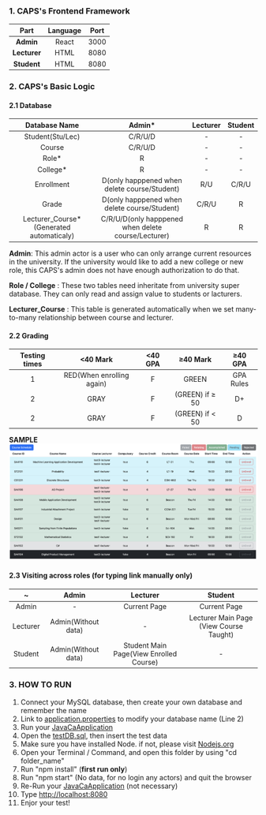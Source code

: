 ### 1. CAPS's Frontend Framework  

Part | Language | Port
 :-----: | :-----:  | :----:
**Admin** | React  | 3000
**Lecturer** | HTML | 8080
**Student** | HTML | 8080

### 2. CAPS's Basic Logic

#### 2.1 Database
Database Name|                       Admin*                        | Lecturer | Student 
 :----: |:---------------------------------------------------:|:--------:|  :----:
Student(Stu/Lec)|                       C/R/U/D                       |    -     |-
Course|                       C/R/U/D                       |    -     |-
Role*|                          R                          |    -     |-
College*|                          R                          |    -     |-
Enrollment|    D(only happpened when delete course/Student)     |   R/U    |C/R/U
Grade|    D(only happpened when delete course/Student)     |  C/R/U   |R
Lecturer_Course*(Generated automaticaly)| C/R/U/D(only happpened when delete course/Lecturer) |R|R

**Admin**: This admin actor is a user who can only arrange current resources in the university. If the university would like to add a new college or new role, this CAPS's admin does not have enough authorization to do that.

**Role / College** : These two tables need inheritate from university super database. They can only read and assign value to students or lacturers.

**Lecturer_Course** : This table is generated automatically when we set many-to-many relationship between course and lecturer.

#### 2.2 Grading 
Testing times |         <40 Mark          | <40 GPA |     ≥40 Mark     | ≥40 GPA
:----:|:-------------------------:|:---:|:----------------:|:----:
1| RED(When enrolling again) |F|      GREEN       |GPA Rules
2|           GRAY            |F| (GREEN) if  ≥ 50 | D+
2|           GRAY            |F| (GREEN) if < 50  |D

**SAMPLE**
![SAMPLE](src/main/resources/static/readme-1.png)

#### 2.3 Visiting across roles (for typing link manually only)
~ |Admin|Lecturer|Student
:----:|:----:|:----:|:----:
Admin| - |Current Page|Current Page
Lecturer|Admin(Without data)|-|Lecturer Main Page (View Course Taught)
Student|Admin(Without data)| Student Main Page(View Enrolled Course)|-

### 3. HOW TO RUN
1. Connect your MySQL database, then create your own database and remember the name
2. Link to [application.properties](src/main/resources/application.properties) to modify your database name (Line 2)
3. Run your [JavaCaApplication](src/main/java/com/example/javaca/JavaCaApplication.java)
4. Open the [testDB.sql](testDB.sql), then insert the test data
5. Make sure you have installed Node. if not, please visit [Nodejs.org](https://nodejs.org/en)
6. Open your Terminal / Command, and open this folder by using "cd folder_name"
7. Run "npm install" (**first run only**)
8. Run "npm start" (No data, for no login any actors) and quit the browser
9. Re-Run your [JavaCaApplication](src/main/java/com/example/javaca/JavaCaApplication.java) (not necessary)
10. Type [http://localhost:8080](http://localhost:8080/)
11. Enjor your test!
